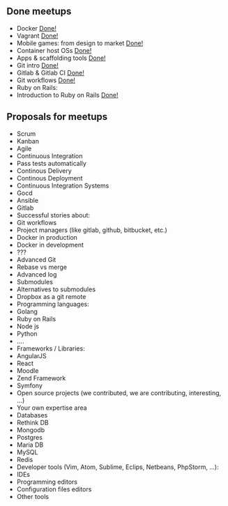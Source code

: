 ## Done meetups

* Docker [Done!](http://www.meetup.com/Tarragona-Developers-Meetup/events/228350522/)
* Vagrant [Done!](http://www.meetup.com/Tarragona-Developers-Meetup/events/228350522/)
* Mobile games: from design to market [Done!](http://www.meetup.com/Tarragona-Developers-Meetup/events/228972741/)
* Container host OSs [Done!](http://www.meetup.com/Tarragona-Developers-Meetup/events/228972741/)
* Apps & scaffolding tools [Done!](http://www.meetup.com/Tarragona-Developers-Meetup/events/228972741/)
* Git intro [Done!](http://www.meetup.com/Tarragona-Developers-Meetup/events/229781981/)
* Gitlab & Gitlab CI [Done!](http://www.meetup.com/Tarragona-Developers-Meetup/events/229781981/)
* Git workflows [Done!](http://www.meetup.com/Tarragona-Developers-Meetup/events/229781981/)
* Ruby on Rails:
 * Introduction to Ruby on Rails [Done!](http://www.meetup.com/Tarragona-Developers-Meetup/events/230835954/)

## Proposals for meetups

* Scrum
* Kanban
* Agile
* Continuous Integration
 * Pass tests automatically
 * Continous Delivery
 * Continous Deployment
* Continuous Integration Systems
 * Gocd
 * Ansible
 * Gitlab
* Successful stories about:
 * Git workflows
 * Project managers (like gitlab, github, bitbucket, etc.)
 * Docker in production
 * Docker in development
 * ???
* Advanced Git
 * Rebase vs merge
 * Advanced log
 * Submodules
 * Alternatives to submodules
 * Dropbox as a git remote
* Programming languages:
 * Golang
 * Ruby on Rails
 * Node js
 * Python
 * ....
* Frameworks / Libraries:
 * AngularJS
 * React
 * Moodle
 * Zend Framework
 * Symfony
* Open source projects (we contributed, we are contributing, interesting, ...)
* Your own expertise area
* Databases
 * Rethink DB
 * Mongodb
 * Postgres
 * Maria DB
 * MySQL
 * Redis
* Developer tools (Vim, Atom, Sublime, Eclips, Netbeans, PhpStorm, ...):
 * IDEs
 * Programming editors
 * Configuration files editors
 * Other tools

